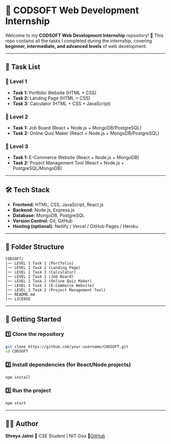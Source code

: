 
# 🚀 CODSOFT Web Development Internship

Welcome to my **CODSOFT Web Development Internship** repository! 🎉
This repo contains all the tasks I completed during the internship, covering **beginner, intermediate, and advanced levels** of web development.

---

## 📌 Task List

### 🔹 Level 1

* **Task 1:** Portfolio Website (HTML + CSS)
* **Task 2:** Landing Page (HTML + CSS)
* **Task 3:** Calculator (HTML + CSS + JavaScript)

### 🔹 Level 2

* **Task 1:** Job Board (React + Node.js + MongoDB/PostgreSQL)
* **Task 2:** Online Quiz Maker (React + Node.js + MongoDB/PostgreSQL)

### 🔹 Level 3

* **Task 1:** E-Commerce Website (React + Node.js + MongoDB)
* **Task 2:** Project Management Tool (React + Node.js + PostgreSQL/MongoDB)

---

## 🛠️ Tech Stack

* **Frontend:** HTML, CSS, JavaScript, React.js
* **Backend:** Node.js, Express.js
* **Database:** MongoDB, PostgreSQL
* **Version Control:** Git, GitHub
* **Hosting (optional):** Netlify / Vercel / GitHub Pages / Heroku

---

## 📂 Folder Structure

```
CODSOFT/
│── LEVEL 1 Task 1 (Portfolio)  
│── LEVEL 1 Task 2 (Landing Page)  
│── LEVEL 1 Task 3 (Calculator)  
│── LEVEL 2 Task 1 (Job Board)  
│── LEVEL 2 Task 2 (Online Quiz Maker)  
│── LEVEL 3 Task 1 (E-Commerce Website)  
│── LEVEL 3 Task 2 (Project Management Tool)  
│── README.md  
│── LICENSE  
```

---

## 🚀 Getting Started

### 1️⃣ Clone the repository

```bash
git clone https://github.com/your-username/CODSOFT.git
cd CODSOFT
```

### 2️⃣ Install dependencies (for React/Node projects)

```bash
npm install
```

### 3️⃣ Run the project

```bash
npm start
```

---

## 👩‍💻 Author

**Shreya Jalmi**
📍 CSE Student | NIT Goa
🔗[GitHub](https://github.com/SvJalmi)


